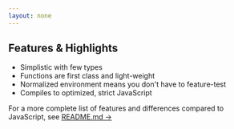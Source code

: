 ```yaml
---
layout: none
---
```


## Features & Highlights

- Simplistic with few types
- Functions are first class and light-weight
- Normalized environment means you don't have to feature-test
- Compiles to optimized, strict JavaScript

For a more complete list of features and differences compared to JavaScript, see [README.md &rarr;](https://github.com/rsms/move/blob/master/README.md)
